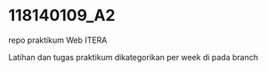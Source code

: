 # 118140109_A2
repo praktikum Web ITERA

Latihan dan tugas praktikum dikategorikan per week di pada branch
